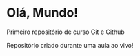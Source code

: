 # Olá, Mundo!
 Primeiro repositório de curso Git e Github

 Repositório criado durante uma aula ao vivo!
